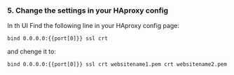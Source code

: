 <!-- usedin: [ _legacy_docker/Tutorials/2015-09-02-multi-cert-haproxy-v1.md, _maestro/Tutorials/2015-09-02-multi-cert_haproxy-v1.md, _node/tutorials/2015-09-02-multi-cert-haproxy-v1.md, _rails/Tutorials/2015-09-02-multi-cert_haproxy-v1.md] -->


### 5. Change the settings in your HAproxy config

In th UI Find the following line in your HAproxy config page:

`bind 0.0.0.0:{{port[0]}} ssl crt` 

and chenge it to:

`bind 0.0.0.0:{{port[0]}} ssl crt websitename1.pem crt websitename2.pem`




